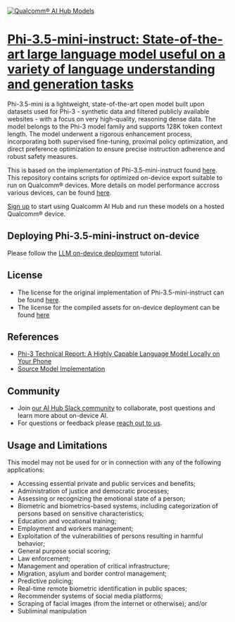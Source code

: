 [![Qualcomm® AI Hub Models](https://qaihub-public-assets.s3.us-west-2.amazonaws.com/qai-hub-models/quic-logo.jpg)](../../README.md)


# [Phi-3.5-mini-instruct: State-of-the-art large language model useful on a variety of language understanding and generation tasks](https://aihub.qualcomm.com/models/phi_3_5_mini_instruct)

Phi-3.5-mini is a lightweight, state-of-the-art open model built upon datasets used for Phi-3 - synthetic data and filtered publicly available websites - with a focus on very high-quality, reasoning dense data. The model belongs to the Phi-3 model family and supports 128K token context length. The model underwent a rigorous enhancement process, incorporating both supervised fine-tuning, proximal policy optimization, and direct preference optimization to ensure precise instruction adherence and robust safety measures.

This is based on the implementation of Phi-3.5-mini-instruct found [here](https://huggingface.co/microsoft/Phi-3.5-mini-instruct). This repository contains scripts for optimized on-device
export suitable to run on Qualcomm® devices. More details on model performance
accross various devices, can be found [here](https://aihub.qualcomm.com/models/phi_3_5_mini_instruct).

[Sign up](https://myaccount.qualcomm.com/signup) to start using Qualcomm AI Hub and run these models on a hosted Qualcomm® device.

## Deploying Phi-3.5-mini-instruct on-device

Please follow the [LLM on-device deployment](https://github.com/quic/ai-hub-apps/tree/main/tutorials/llm_on_genie) tutorial.





## License
* The license for the original implementation of Phi-3.5-mini-instruct can be found
  [here](https://huggingface.co/microsoft/Phi-3.5-mini-instruct/blob/main/LICENSE).
* The license for the compiled assets for on-device deployment can be found [here](https://github.com/baichuan-inc/Baichuan-7B/blob/main/LICENSE)


## References
* [Phi-3 Technical Report: A Highly Capable Language Model Locally on Your Phone](https://arxiv.org/abs/2404.14219)
* [Source Model Implementation](https://huggingface.co/microsoft/Phi-3.5-mini-instruct)



## Community
* Join [our AI Hub Slack community](https://aihub.qualcomm.com/community/slack) to collaborate, post questions and learn more about on-device AI.
* For questions or feedback please [reach out to us](mailto:ai-hub-support@qti.qualcomm.com).


## Usage and Limitations

This model may not be used for or in connection with any of the following applications:

- Accessing essential private and public services and benefits;
- Administration of justice and democratic processes;
- Assessing or recognizing the emotional state of a person;
- Biometric and biometrics-based systems, including categorization of persons based on sensitive characteristics;
- Education and vocational training;
- Employment and workers management;
- Exploitation of the vulnerabilities of persons resulting in harmful behavior;
- General purpose social scoring;
- Law enforcement;
- Management and operation of critical infrastructure;
- Migration, asylum and border control management;
- Predictive policing;
- Real-time remote biometric identification in public spaces;
- Recommender systems of social media platforms;
- Scraping of facial images (from the internet or otherwise); and/or
- Subliminal manipulation
